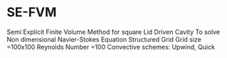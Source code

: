 # SE-FVM
Semi Explicit Finite Volume Method for square Lid Driven Cavity
To solve Non dimensional Navier-Stokes Equation
Structured Grid
Grid size =100x100
Reynolds Number =100
Convective schemes: Upwind, Quick
